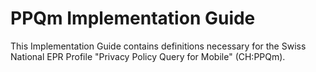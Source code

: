 # PPQm Implementation Guide

This Implementation Guide contains definitions necessary for the Swiss National EPR Profile 
"Privacy Policy Query for Mobile" (CH:PPQm).